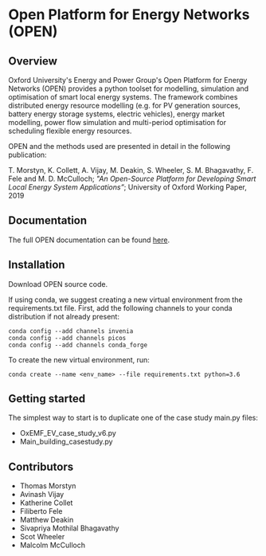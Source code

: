 # Open Platform for Energy Networks (OPEN)

## Overview

Oxford University's Energy and Power Group's Open Platform for Energy Networks (OPEN) provides a python toolset for modelling, simulation and optimisation of smart local energy systems.
The framework combines distributed energy resource modelling (e.g. for PV generation sources, battery energy storage systems, electric vehicles), energy market modelling, power flow simulation and multi-period optimisation for scheduling flexible energy resources.

OPEN and the methods used are presented in detail in the following publication:

T. Morstyn, K. Collett, A. Vijay, M. Deakin, S. Wheeler, S. M. Bhagavathy, F. Fele and M. D. McCulloch; *"An Open-Source Platform for Developing Smart Local Energy System Applications”*; University of Oxford Working Paper, 2019

## Documentation

The full OPEN documentation can be found [here](https://open-platform-for-energy-networks.readthedocs.io).

## Installation

Download OPEN source code.

If using conda, we suggest creating a new virtual environment from the requirements.txt file.
First, add the following channels to your conda distribution if not already present:

    conda config --add channels invenia
    conda config --add channels picos
    conda config --add channels conda_forge

To create the new virtual environment, run:

    conda create --name <env_name> --file requirements.txt python=3.6

## Getting started

The simplest way to start is to duplicate one of the case study main.py files:
- OxEMF_EV_case_study_v6.py
- Main_building_casestudy.py


## Contributors

* Thomas Morstyn
* Avinash Vijay
* Katherine Collet
* Filiberto Fele
* Matthew Deakin
* Sivapriya Mothilal Bhagavathy
* Scot Wheeler
* Malcolm McCulloch

